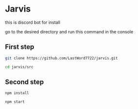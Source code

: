 # Jarvis
this is discord bot for install 

go to the desired directory and run this command in the console
## First step 
```bash
git clone https://github.com/LastWord7722/jarvis.git
```
```bash
cd jarvis/src
```
## Second step 

```bash
npm install
```
```bash
npm start
```
